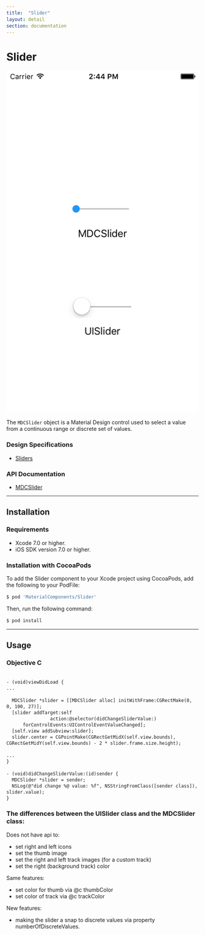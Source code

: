 ```yaml
---
title:  "Slider"
layout: detail
section: documentation
---
```

# Slider

![Slider](docs/assets/slider_screenshot.png)
<!--{: .ios-screenshot .right }-->

The `MDCSlider` object is a Material Design control used to select a value from a continuous range
or discrete set of values.
<!--{: .intro }-->

### Design Specifications

<ul class="icon-list">
  <li class="icon-link"><a href="https://www.google.com/design/spec/components/sliders.html">Sliders</a></li>
</ul>

### API Documentation

<ul class="icon-list">
  <li class="icon-link"><a href="/apidocs/Slider/Classes/MDCSlider.html">MDCSlider</a></li>
</ul>

- - -

## Installation

### Requirements

- Xcode 7.0 or higher.
- iOS SDK version 7.0 or higher.


### Installation with CocoaPods

To add the Slider component to your Xcode project using CocoaPods, add the following to your
PodFile:

~~~ bash
$ pod 'MaterialComponents/Slider'
~~~

Then, run the following command:

~~~ bash
$ pod install
~~~


- - -


## Usage

<!--<div class="material-code-render" markdown="1">-->

### Objective C
~~~ objc

- (void)viewDidLoad {
...

  MDCSlider *slider = [[MDCSlider alloc] initWithFrame:CGRectMake(0, 0, 100, 27)];
  [slider addTarget:self
                action:@selector(didChangeSliderValue:)
      forControlEvents:UIControlEventValueChanged];
  [self.view addSubview:slider];
  slider.center = CGPointMake(CGRectGetMidX(self.view.bounds), CGRectGetMidY(self.view.bounds) - 2 * slider.frame.size.height);

...
}

- (void)didChangeSliderValue:(id)sender {
  MDCSlider *slider = sender;
  NSLog(@"did change %@ value: %f", NSStringFromClass([sender class]), slider.value);
}

~~~
<!--</div>-->

### The differences between the UISlider class and the MDCSlider class:

Does not have api to:

- set right and left icons
- set the thumb image
- set the right and left track images (for a custom track)
- set the right (background track) color

Same features:

- set color for thumb via @c thumbColor
- set color of track via @c trackColor

New features:

- making the slider a snap to discrete values via property numberOfDiscreteValues.


